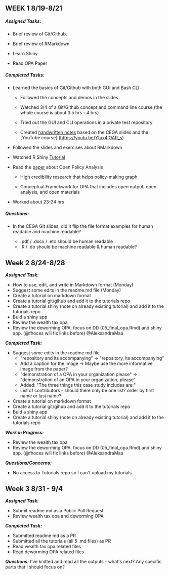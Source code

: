 ## WEEK 1   8/19-8/21


##### **_Assigned Tasks_**:

* Brief review of Git/Github.

* Brief review of RMarkdown

* Learn Shiny

* Read OPA Paper
 
 
##### **_Completed Tasks_**:
 
* Learned the basics of Git/Github with both GUI and Bash CLI 

  + Followed the concepts and demos in the slides

  + Watched 3/4 of a Git/Github concept and command line course (the whole course is about 3.5 hrs - 4 hrs)
  
  + Tried out the GUI and CLI operations in a private test repository
  
  + Created [handwritten notes](https://github.com/AleksandraMaa/Notes/blob/master/Version%20control%20with%20Github.pdf) based on the CEGA slides and the [YouTube course]
  (https://youtu.be/Ytux4IOAR_s)
  
* Followed the slides and exercises about RMarkdown

* Watched R Shiny [Tutorial](https://shiny.rstudio.com/tutorial/) 

* Read the [paper](https://osf.io/preprints/metaarxiv/jnyqh) about Open Policy Analysis 
  
  + High credibility research that helps policy-making graph
  
  + Conceptual Framekwork for OPA that includes open output, open analysis, and open materials

* Worked about 23-24 hrs
  
##### **_Questions_**:

* In the CEGA Git slides, did it flip the file format examples for human readable and machine readable?

  + .pdf / .docx / .etc should be human readable
  + .R / .do should be machine readable & human readable?
  
  
## Week 2 8/24-8/28


_**Assigned Task:**_
* How to use, edit, and write in Markdown format (Monday)  
* Suggest some edits in the readme.md file (Monday)
* Create a tutorial on markdown format
* Create a tutorial git/gihub and add it to the tutorials repo 
* Create a tutorial shiny (note on already existing tutorial) and add it to the tutorials repo
* Buid a shiny app
* Review the wealth tax opa
* Review the deworming OPA, focus on DD (05_final_opa.Rmd) and shiny app. (@fhoces will fix links before) @AleksandraMaa


_**Completed Task:**_
* Suggest some edits in the readme.md file  
  * "repository and its accompanying" -> "repository, its accompanying"
  * Add a caption for the image -> Maybe use the more informative image from the paper?
  * "demonstration of a OPA in your organization please" -> "demonstration of an OPA in your organization, please"
  * Added: "The three things this case study includes are:"
  * List of contributors - should there only be one list? order by first name or last name?  
* Create a tutorial on markdown format
* Create a tutorial git/gihub and add it to the tutorials repo 
* Buid a shiny app
* Create a tutorial shiny (note on already existing tutorial) and add it to the tutorials repo

***Work in Progress:***
* Review the wealth tax opa
* Review the deworming OPA, focus on DD (05_final_opa.Rmd) and shiny app. (@fhoces will fix links before) @AleksandraMaa

***Questions/Concerns:***
* No access to Tutorials repo so I can't upload my tutorials

## Week 3 8/31 - 9/4

_**Assigned Task:**_
* Submit readme.md as a Public Pull Request
* Review wealth tax opa and deworming OPA

_**Completed Task:**_
* Submitted readme.md as a PR
* Submitted all the tutorials (all 5 .md files) as PR
* Read wealth tax opa related files
* Read deworming OPA related files

***Questions:***
I've knitted and read all the outputs - what's next? Any specific parts that I should focus on?
